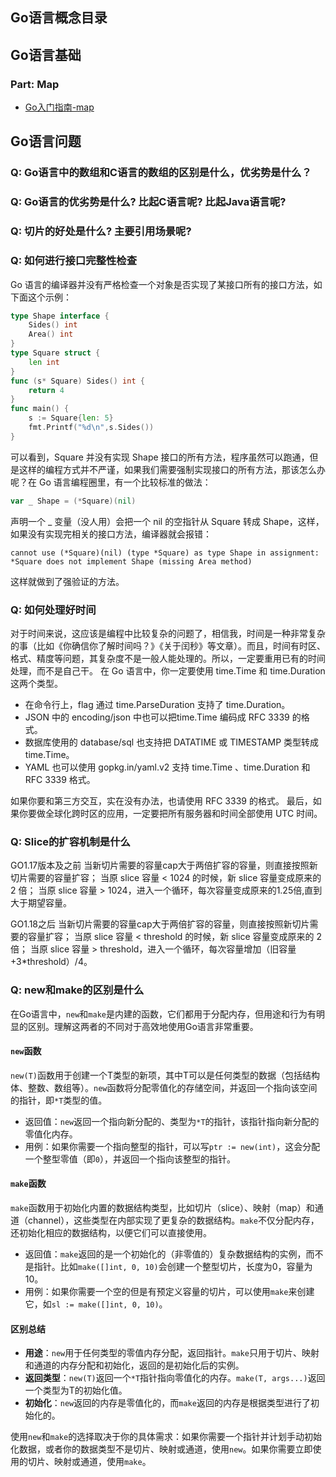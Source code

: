 ## Go语言概念目录

## Go语言基础
### Part: Map
- [Go入门指南-map](https://learnku.com/docs/the-way-to-go/8-chapters/3618)


## Go语言问题

### Q: Go语言中的数组和C语言的数组的区别是什么，优劣势是什么？

### Q: Go语言的优劣势是什么? 比起C语言呢? 比起Java语言呢?

### Q: 切片的好处是什么? 主要引用场景呢?

### Q: 如何进行接口完整性检查
Go 语言的编译器并没有严格检查一个对象是否实现了某接口所有的接口方法，如下面这个示例：
```go
type Shape interface {
    Sides() int
    Area() int
}
type Square struct {
    len int
}
func (s* Square) Sides() int {
    return 4
}
func main() {
    s := Square{len: 5}
    fmt.Printf("%d\n",s.Sides())
}
```
可以看到，Square 并没有实现 Shape 接口的所有方法，程序虽然可以跑通，但是这样的编程方式并不严谨，如果我们需要强制实现接口的所有方法，那该怎么办呢？在 Go 语言编程圈里，有一个比较标准的做法：
```go
var _ Shape = (*Square)(nil)
```
声明一个 _ 变量（没人用）会把一个 nil 的空指针从 Square 转成 Shape，这样，如果没有实现完相关的接口方法，编译器就会报错：
```
cannot use (*Square)(nil) (type *Square) as type Shape in assignment: *Square does not implement Shape (missing Area method)
```
这样就做到了强验证的方法。

### Q: 如何处理好时间
对于时间来说，这应该是编程中比较复杂的问题了，相信我，时间是一种非常复杂的事（比如《你确信你了解时间吗？》《关于闰秒》等文章）。而且，时间有时区、格式、精度等问题，其复杂度不是一般人能处理的。所以，一定要重用已有的时间处理，而不是自己干。
在 Go 语言中，你一定要使用 time.Time 和 time.Duration  这两个类型。
- 在命令行上，flag 通过 time.ParseDuration 支持了 time.Duration。
- JSON 中的 encoding/json 中也可以把time.Time 编码成 RFC 3339 的格式。
- 数据库使用的 database/sql 也支持把 DATATIME 或 TIMESTAMP 类型转成 time.Time。
- YAML 也可以使用 gopkg.in/yaml.v2 支持 time.Time 、time.Duration 和 RFC 3339 格式。

如果你要和第三方交互，实在没有办法，也请使用 RFC 3339 的格式。
最后，如果你要做全球化跨时区的应用，一定要把所有服务器和时间全部使用 UTC 时间。

### Q: Slice的扩容机制是什么
GO1.17版本及之前
当新切片需要的容量cap大于两倍扩容的容量，则直接按照新切片需要的容量扩容；
当原 slice 容量 < 1024 的时候，新 slice 容量变成原来的 2 倍；
当原 slice 容量 > 1024，进入一个循环，每次容量变成原来的1.25倍,直到大于期望容量。

GO1.18之后
当新切片需要的容量cap大于两倍扩容的容量，则直接按照新切片需要的容量扩容；
当原 slice 容量 < threshold 的时候，新 slice 容量变成原来的 2 倍；
当原 slice 容量 > threshold，进入一个循环，每次容量增加（旧容量+3*threshold）/4。

### Q: new和make的区别是什么
在Go语言中，`new`和`make`是内建的函数，它们都用于分配内存，但用途和行为有明显的区别。理解这两者的不同对于高效地使用Go语言非常重要。

#### `new`函数

`new(T)`函数用于创建一个T类型的新项，其中T可以是任何类型的数据（包括结构体、整数、数组等）。`new`函数将分配零值化的存储空间，并返回一个指向该空间的指针，即`*T`类型的值。

- 返回值：`new`返回一个指向新分配的、类型为`*T`的指针，该指针指向新分配的零值化内存。
- 用例：如果你需要一个指向整型的指针，可以写`ptr := new(int)`，这会分配一个整型零值（即`0`），并返回一个指向该整型的指针。

#### `make`函数

`make`函数用于初始化内置的数据结构类型，比如切片（slice）、映射（map）和通道（channel），这些类型在内部实现了更复杂的数据结构。`make`不仅分配内存，还初始化相应的数据结构，以便它们可以直接使用。

- 返回值：`make`返回的是一个初始化的（非零值的）复杂数据结构的实例，而不是指针。比如`make([]int, 0, 10)`会创建一个整型切片，长度为0，容量为10。
- 用例：如果你需要一个空的但是有预定义容量的切片，可以使用`make`来创建它，如`sl := make([]int, 0, 10)`。

#### 区别总结

- **用途**：`new`用于任何类型的零值内存分配，返回指针。`make`只用于切片、映射和通道的内存分配和初始化，返回的是初始化后的实例。
- **返回类型**：`new(T)`返回一个`*T`指针指向零值化的内存。`make(T, args...)`返回一个类型为T的初始化值。
- **初始化**：`new`返回的内存是零值化的，而`make`返回的内存是根据类型进行了初始化的。

使用`new`和`make`的选择取决于你的具体需求：如果你需要一个指针并计划手动初始化数据，或者你的数据类型不是切片、映射或通道，使用`new`。如果你需要立即使用的切片、映射或通道，使用`make`。
